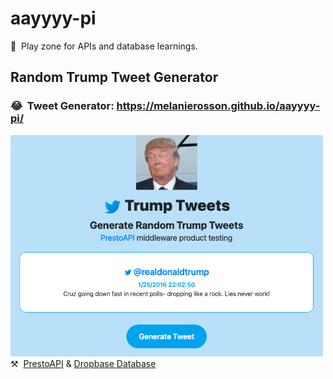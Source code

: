 # aayyyy-pi
👯 &nbsp;Play zone for APIs and database learnings.

## Random Trump Tweet Generator
### 😂  &nbsp;Tweet Generator: https://melanierosson.github.io/aayyyy-pi/<br/>
<img src="generator.png" width="500"/><br/>
⚒️ &nbsp;<a href="https://prestoapi.com/" target="_blank">PrestoAPI</a> & <a href="https://app.dropbase.io/" target="_blank">Dropbase Database</a>
